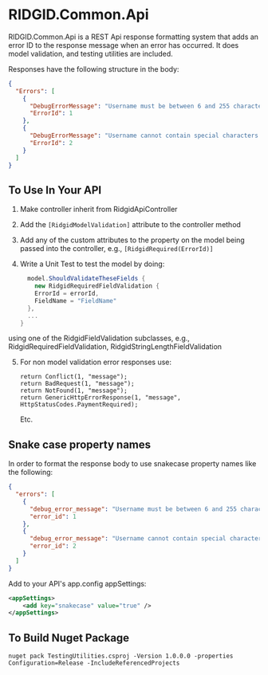 # RIDGID.Common.Api
RIDGID.Common.Api is a REST Api response formatting system that adds an error ID to the response message when an error has occurred. It does model validation, and testing utilities are included.

Responses have the following structure in the body:

```json
{
  "Errors": [    
    {
      "DebugErrorMessage": "Username must be between 6 and 255 characters long.",
      "ErrorId": 1
    },
    {
      "DebugErrorMessage": "Username cannot contain special characters.",
      "ErrorId": 2
    }
  ]
}
```

## To Use In Your API
1. Make controller inherit from RidgidApiController
2. Add the `[RidgidModelValidation]` attribute to the controller method
3. Add any of the custom attributes to the property on the model being passed into the controller, e.g., `[RidgidRequired(ErrorId)]`
4. Write a Unit Test to test the model by doing:

    ```c#
      model.ShouldValidateTheseFields {
        new RidgidRequiredFieldValidation {
        ErrorId = errorId,
        FieldName = "FieldName"
      },
      ...
    }
    ```

using one of the RidgidFieldValidation subclasses, e.g., RidgidRequiredFieldValidation, RidgidStringLengthFieldValidation

5. For non model validation error responses use:
    ```
    return Conflict(1, "message");
    return BadRequest(1, "message");
    return NotFound(1, "message");
    return GenericHttpErrorResponse(1, "message", HttpStatusCodes.PaymentRequired);
    ```  
    Etc.
  
 
## Snake case property names
In order to format the response body to use snakecase property names like the following:

```json
{
  "errors": [    
    {
      "debug_error_message": "Username must be between 6 and 255 characters long.",
      "error_id": 1
    },
    {
      "debug_error_message": "Username cannot contain special characters.",
      "error_id": 2
    }
  ]
}
```


Add to your API's app.config appSettings:

```xml
<appSettings>
    <add key="snakecase" value="true" />
</appSettings>
```

 ## To Build Nuget Package
 ```nuget pack TestingUtilities.csproj -Version 1.0.0.0 -properties Configuration=Release -IncludeReferencedProjects```
 

